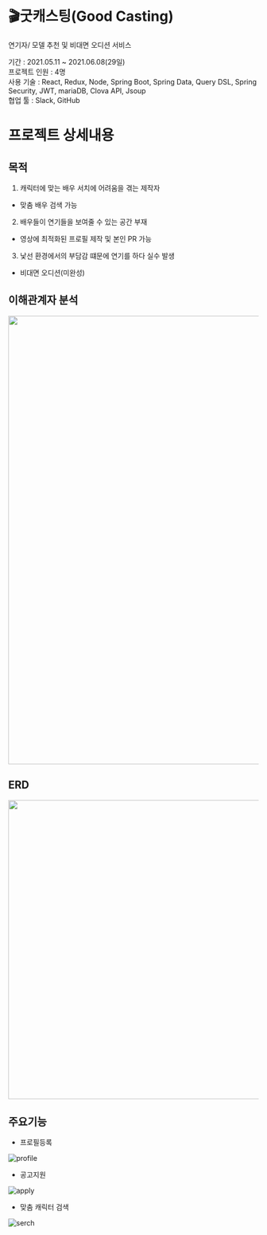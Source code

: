 
# 🎬굿캐스팅(Good Casting)
연기자/ 모델 추천 및 비대면 오디션 서비스

기간 : 2021.05.11 ~ 2021.06.08(29일) <br/>
프로젝트 인원 : 4명 <br/>
사용 기술 : React, Redux, Node, Spring Boot, Spring Data, Query DSL, Spring Security, JWT, mariaDB, Clova API, Jsoup <br/>
협업 툴 : Slack, GitHub

# 프로젝트 상세내용

## 목적
1. 캐릭터에 맞는 배우 서치에 어려움을 겪는 제작자

 - 맞춤 배우 검색 가능

2. 배우들이 연기들을 보여줄 수 있는 공간 부재

 - 영상에 최적화된 프로필 제작 및 본인 PR 가능

3. 낯선 환경에서의 부담감 떄문에 연기를 하다 실수 발생

 - 비대면 오디션(미완성)

## 이해관계자 분석
<img src="https://images.velog.io/images/s_keyyy/post/c71bdad0-859b-4765-951f-ab7057574649/%E1%84%8B%E1%85%B5%E1%84%92%E1%85%A2%20%E1%84%80%E1%85%AA%E1%86%AB%E1%84%80%E1%85%A8%E1%84%8C%E1%85%A1.jpg" width="900">

## ERD
<img src="https://images.velog.io/images/s_keyyy/post/a46d07e1-70b0-4c5f-a89e-0f0f3433e429/ERD.jpg" width="600">

## 주요기능

- 프로필등록 <br/>

![profile](https://images.velog.io/images/s_keyyy/post/0b7fae7b-0eeb-44bf-9778-0fce41df78f2/profile.gif)

- 공고지원 <br/>

![apply](https://images.velog.io/images/s_keyyy/post/5ddd67f0-03d3-466c-b31e-69fef45765e7/apply.gif)

- 맞춤 캐릭터 검색 <br/>

![serch](https://images.velog.io/images/s_keyyy/post/c0e1a350-0fc1-4d45-88b9-84152c186f2b/search.gif)
